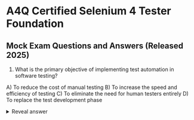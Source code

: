 # A4Q Certified Selenium 4 Tester Foundation

## Mock Exam Questions and Answers (Released 2025)

1. What is the primary objective of implementing test automation in software testing?

A) To reduce the cost of manual testing
B) To increase the speed and efficiency of testing
C) To eliminate the need for human testers entirely
D) To replace the test development phase

<details>
<summary>
Reveal answer
</summary>
**B**
</details>
